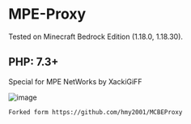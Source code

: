 # MPE-Proxy

Tested on Minecraft Bedrock Edition (1.18.0, 1.18.30).

## PHP: 7.3+

Special for MPE NetWorks by XackiGiFF

![image](https://user-images.githubusercontent.com/29034010/206567147-b7c74394-c3d3-4b46-8367-30db74d1c9e7.png)


```
Forked form https://github.com/hmy2001/MCBEProxy
```
